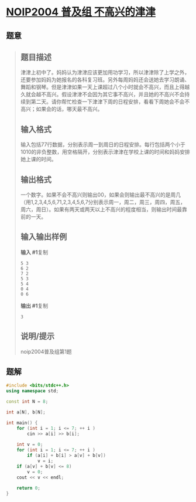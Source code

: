 #  [NOIP2004 普及组 不高兴的津津](https://www.luogu.com.cn/problem/P1085)

## 题意

>   ## 题目描述
>
>   津津上初中了。妈妈认为津津应该更加用功学习，所以津津除了上学之外，还要参加妈妈为她报名的各科复习班。另外每周妈妈还会送她去学习朗诵、舞蹈和钢琴。但是津津如果一天上课超过八个小时就会不高兴，而且上得越久就会越不高兴。假设津津不会因为其它事不高兴，并且她的不高兴不会持续到第二天。请你帮忙检查一下津津下周的日程安排，看看下周她会不会不高兴；如果会的话，哪天最不高兴。
>
>   ## 输入格式
>
>   输入包括77行数据，分别表示周一到周日的日程安排。每行包括两个小于1010的非负整数，用空格隔开，分别表示津津在学校上课的时间和妈妈安排她上课的时间。
>
>   ## 输出格式
>
>   一个数字。如果不会不高兴则输出00，如果会则输出最不高兴的是周几（用1,2,3,4,5,6,71,2,3,4,5,6,7分别表示周一，周二，周三，周四，周五，周六，周日）。如果有两天或两天以上不高兴的程度相当，则输出时间最靠前的一天。
>
>   ## 输入输出样例
>
>   **输入 #1**复制
>
>   ```
>   5 3
>   6 2
>   7 2
>   5 3
>   5 4
>   0 4
>   0 6
>   ```
>
>   **输出 #1**复制
>
>   ```
>   3
>   ```
>
>   ## 说明/提示
>
>   noip2004普及组第1题

## 题解



```c++
#include <bits/stdc++.h>
using namespace std;

const int N = 8;

int a[N], b[N];

int main() {
    for (int i = 1; i <= 7; ++ i )
        cin >> a[i] >> b[i];
        
    int v = 0;
    for (int i = 1; i <= 7; ++ i )
        if (a[i] + b[i] > a[v] + b[v])
            v = i;
    if (a[v] + b[v] <= 8)
        v = 0;
    cout << v << endl;
    
    return 0;
}
```



```python3

```

